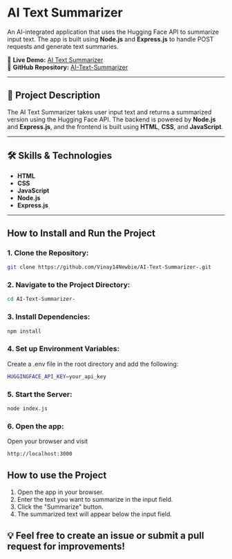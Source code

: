 # AI Text Summarizer  

An AI-integrated application that uses the Hugging Face API to summarize input text. The app is built using **Node.js** and **Express.js** to handle POST requests and generate text summaries.  

🔗 **Live Demo:** [AI Text Summarizer](https://ai-text-summarizer-srjf.onrender.com/)  
📂 **GitHub Repository:** [AI-Text-Summarizer](https://github.com/Vinay14Newbie/AI-Text-Summarizer-)  

---

## 🚀 Project Description  
The AI Text Summarizer takes user input text and returns a summarized version using the Hugging Face API. The backend is powered by **Node.js** and **Express.js**, and the frontend is built using **HTML**, **CSS**, and **JavaScript**.  

---

## 🛠️ Skills & Technologies  
- **HTML**  
- **CSS**  
- **JavaScript**  
- **Node.js**  
- **Express.js**  

---

## How to Install and Run the Project  

### 1. **Clone the Repository:**  
```bash
git clone https://github.com/Vinay14Newbie/AI-Text-Summarizer-.git
```

### 2. **Navigate to the Project Directory:**
```bash
cd AI-Text-Summarizer-
```

### 3. **Install Dependencies:**
```bash
npm install
```

### 4. **Set up Environment Variables:**
Create a .env file in the root directory and add the following:
```bash
HUGGINGFACE_API_KEY=your_api_key
```

### 5. **Start the Server:**
```bash
node index.js
```

### 6. **Open the app:**
Open your browser and visit
```bash
http://localhost:3000
```

## How to use the Project
1. Open the app in your browser.
2. Enter the text you want to summarize in the input field.
3. Click the "Summarize" button.
4. The summarized text will appear below the input field.


## 💡 Feel free to create an issue or submit a pull request for improvements!

